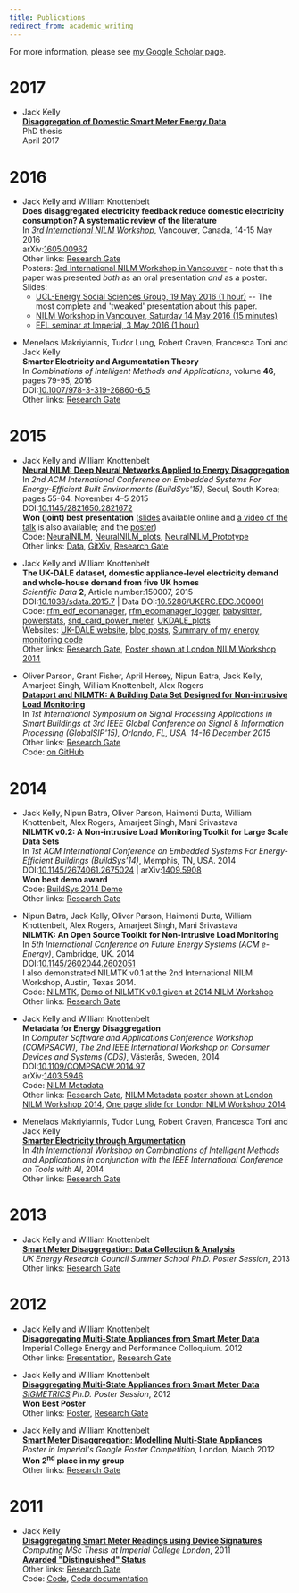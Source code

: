 ```yaml
---
title: Publications
redirect_from: academic_writing
---
```


For more information, please see [my Google Scholar page](https://scholar.google.co.uk/citations?hl=en&user=Z9L0TgsAAAAJ&view_op=list_works).

# 2017

* Jack Kelly<br/>
[**Disaggregation of Domestic Smart Meter Energy Data**](/files/writing/jack-kelly-phd-thesis.pdf)<br/>
PhD thesis<br/>
April 2017


# 2016

* Jack Kelly and William Knottenbelt<br/>
**Does disaggregated electricity feedback reduce domestic electricity consumption? A systematic review of the literature**<br/>
In [*3rd International NILM Workshop*](http://nilmworkshop.org/2016/index.html), Vancouver, Canada, 14-15 May 2016<br/>
arXiv:[1605.00962](http://arxiv.org/abs/1605.00962)<br/>
Other links: [Research Gate](https://www.researchgate.net/publication/301816612_Does_disaggregated_electricity_feedback_reduce_domestic_electricity_consumption_A_systematic_review_of_the_literature)<br/>
Posters: [3rd International NILM Workshop in Vancouver](/files/writing/energy-feedback-poster.pdf) - note that this paper was presented *both* as an oral presentation *and* as a poster.<br/>
Slides: 
   * [UCL-Energy Social Sciences Group, 19 May 2016 (1 hour)](http://jackkelly.github.io/UCL_effectiveness_of_disag_talk) -- The most complete and 'tweaked' presentation about this paper.
   * [NILM Workshop in Vancouver, Saturday 14 May 2016 (15 minutes)](http://jackkelly.github.io/NILM_Workshop_talk_2016)
   * [EFL seminar at Imperial, 3 May 2016 (1 hour)](http://jackkelly.github.io/EFL_talk)

<p></p>

* Menelaos Makriyiannis, Tudor Lung, Robert Craven, Francesca Toni and Jack Kelly<br/>
  **Smarter Electricity and Argumentation Theory**<br/>
  In *Combinations of Intelligent Methods and Applications*, volume **46**, pages 79-95, 2016<br>
  DOI:[10.1007/978-3-319-26860-6_5](http://dx.doi.org/10.1007/978-3-319-26860-6_5)<br/>
  Other links: [Research Gate](https://www.researchgate.net/publication/293488255_Smarter_Electricity_and_Argumentation_Theory)<br/>

# 2015

* Jack Kelly and William Knottenbelt<br/>
  **[Neural NILM: Deep Neural Networks Applied to Energy Disaggregation](/files/writing/neural_nilm.pdf)**<br/>
  In *2nd ACM International Conference on Embedded Systems For Energy-Efficient Built Environments (BuildSys'15)*, Seoul, South Korea; pages 55-64.  November 4–5 2015<br/>
  DOI:[10.1145/2821650.2821672](http://dx.doi.org/10.1145/2821650.2821672)<br/>
  **Won (joint) best presentation** ([slides](http://jackkelly.github.io/BuildSys_2015_NeuralNILM) available online and [a video of the talk](https://www.youtube.com/watch?v=PC60fysLScg) is also available; and the [poster](/files/writing/NeuralNILM_poster.pdf))<br/>
  Code: [NeuralNILM](https://github.com/jackKelly/neuralnilm), [NeuralNILM_plots](https://github.com/JackKelly/neuralnilm_plots), [NeuralNILM_Prototype](https://github.com/JackKelly/neuralnilm_prototype)<br/>
Other links: [Data](/files/neuralnilm/), [GitXiv](http://gitxiv.com/posts/o4raoYX2HLyCfnCZs/neural-nilm),
  [Research Gate](https://www.researchgate.net/publication/280329746_Neural_NILM_Deep_Neural_Networks_Applied_to_Energy_Disaggregation)

* Jack Kelly and William Knottenbelt<br/>
  **The UK-DALE dataset, domestic appliance-level electricity demand and whole-house demand from five UK homes**<br/>
  *Scientific Data* **2**, Article number:150007, 2015<br/>
  DOI:[10.1038/sdata.2015.7](http://dx.doi.org/10.1038/sdata.2015.7) | Data DOI:[10.5286/UKERC.EDC.000001](http://dx.doi.org/10.5286/UKERC.EDC.000001)<br/>
  Code: [rfm_edf_ecomanager](https://github.com/JackKelly/rfm_edf_ecomanager), [rfm_ecomanager_logger](https://github.com/JackKelly/rfm_ecomanager_logger/), [babysitter](https://github.com/JackKelly/babysitter), [powerstats](https://github.com/JackKelly/powerstats), [snd_card_power_meter](https://github.com/JackKelly/snd_card_power_meter), [UKDALE_plots](https://github.com/JackKelly/ukdale_plots)<br/>
  Websites: [UK-DALE website](/data/), [blog posts](/taxonomy/term/121), [Summary of my energy monitoring code](/summary_of_my_energy_monitoring_code)<br/>
  Other links: [Research Gate](https://www.researchgate.net/publication/261289463_The_UK-DALE_dataset_domestic_appliance-level_electricity_demand_and_whole-house_demand_from_five_UK_homes), [Poster shown at London NILM Workshop 2014](/files/writing/UK-DALE_NILM_Workshop_2014_poster_A1.pdf)

* Oliver Parson, Grant Fisher, April Hersey, Nipun Batra, Jack Kelly, Amarjeet Singh, William Knottenbelt, Alex Rogers<br/>
  **[Dataport and NILMTK: A Building Data Set Designed for Non-intrusive Load Monitoring](http://eprints.soton.ac.uk/381304/)**<br/>
  In *1st International Symposium on Signal Processing Applications in Smart Buildings at 3rd IEEE Global Conference on Signal & Information Processing (GlobalSIP'15), Orlando, FL, USA. 14-16 December 2015*<br/>
  Other links: [Research Gate](https://www.researchgate.net/publication/281538210_Dataport_and_NILMTK_A_Building_Data_Set_Designed_for_Non-intrusive_Load_Monitoring)<br/>
  Code:  [on GitHub](https://github.com/nilmtk/nilmtk/tree/master/nilmtk/dataset_converters/dataport)

# 2014

* Jack Kelly, Nipun Batra, Oliver Parson, Haimonti Dutta, William Knottenbelt, Alex Rogers, Amarjeet Singh, Mani Srivastava<br/>
  **NILMTK v0.2: A Non-intrusive Load Monitoring Toolkit for Large Scale Data Sets**<br/>
  In *1st ACM International Conference on Embedded Systems For Energy-Efficient Buildings (BuildSys'14)*, Memphis, TN, USA. 2014<br/>
  DOI:[10.1145/2674061.2675024](http://dx.doi.org/10.1145/2674061.2675024) | arXiv:[1409.5908](http://arxiv.org/abs/1409.5908)<br/>
   **Won best demo award**<br/>
   Code: [BuildSys 2014 Demo](http://nbviewer.ipython.org/github/nilmtk/nilmtk/blob/master/notebooks/BuildSys_2014_demo.ipynb)<br/>
  Other links: [Research Gate](https://www.researchgate.net/publication/265967167_NILMTK_v02_A_Non-intrusive_Load_Monitoring_Toolkit_for_Large_Scale_Data_Sets)

* Nipun Batra, Jack Kelly, Oliver Parson, Haimonti Dutta, William Knottenbelt, Alex Rogers, Amarjeet Singh, Mani Srivastava<br/>
  **NILMTK: An Open Source Toolkit for Non-intrusive Load Monitoring**<br/>
  In *5th International Conference on Future Energy Systems (ACM e-Energy)*, Cambridge, UK. 2014<br/>
  DOI:[10.1145/2602044.2602051](http://dx.doi.org/10.1145/2602044.2602051)<br/>
  I also demonstrated NILMTK v0.1 at the 2nd International NILM Workshop, Austin, Texas 2014.<br/>
  Code: [NILMTK](http://nilmtk.github.io/), [Demo of NILMTK v0.1 given at 2014 NILM Workshop](http://nbviewer.ipython.org/github/nilmtk/nilmtk/blob/master/notebooks/NILM_Workshop_2014_demo.ipynb)<br/>
  Other links: [Research Gate](https://www.researchgate.net/publication/261673114_NILMTK_An_open_source_toolkit_for_non-intrusive_load_monitoring)

* Jack Kelly and William Knottenbelt<br/>
  **Metadata for Energy Disaggregation**<br/>
  In *Computer Software and Applications Conference Workshop (COMPSACW), The 2nd IEEE International Workshop on Consumer Devices and Systems (CDS)*, Västerås, Sweden, 2014<br/>
  DOI:[10.1109/COMPSACW.2014.97](http://dx.doi.org/10.1109/COMPSACW.2014.97)<br/>
  arXiv:[1403.5946](http://arxiv.org/abs/1403.5946)<br/>
  Code:  [NILM Metadata](https://github.com/nilmtk/nilm_metadata)<br/>
  Other links: [Research Gate](https://www.researchgate.net/publication/261066138_Metadata_for_Energy_Disaggregation), [NILM Metadata poster shown at London NILM Workshop 2014](/files/writing/NILM_Metadata_NILM_Workshop_2014.pdf), [One page slide for London NILM Workshop 2014](NILM_Metadata_NILM_Workshop_2014_1_page_slide.pdf)

* Menelaos Makriyiannis, Tudor Lung, Robert Craven, Francesca Toni and Jack Kelly<br/>
  [**Smarter Electricity through Argumentation**](/files/writing/Makriyiannis2014.pdf)<br/>
  In *4th International Workshop on Combinations of Intelligent Methods and Applications in conjunction with the IEEE International Conference on Tools with AI*, 2014<br/>
  Other links: [Research Gate](https://www.researchgate.net/publication/293488257_Smarter_Electricity_through_Argumentation)

# 2013

* Jack Kelly and William Knottenbelt<br/>
  **[Smart Meter Disaggregation: Data Collection & Analysis](/files/writing/UKERC_poster2013_v2.pdf)**<br/>
  *UK Energy Research Council Summer School Ph.D. Poster Session*, 2013<br/>
  Other links: [Research Gate](https://www.researchgate.net/publication/293794118_Smart_Meter_Disaggregation_Data_Collection_Analysis)

# 2012

* Jack Kelly and William Knottenbelt<br/>
  [**Disaggregating Multi-State Appliances from Smart Meter Data**](/files/writing/ICEP_submission.pdf)<br/>
  Imperial College Energy and Performance Colloquium. 2012<br/>
  Other links: [Presentation](/files/writing/ICEP_presentation.pdf), [Research Gate](https://www.researchgate.net/publication/293488368_Disaggregating_Multi-State_Appliances_from_Smart_Meter_Data)

* Jack Kelly and William Knottenbelt<br/>
  **[Disaggregating Multi-State Appliances from Smart Meter Data](/files/writing/SIGMETRICS2012_Poster_Abstract_Kelly.pdf)**<br/>
  *[SIGMETRICS](http://www.sigmetrics.org/sigmetrics2012/) Ph.D. Poster Session*, 2012<br/>
  **Won Best Poster**<br/>
  Other links: [Poster](/files/writing/SIGMETRICS_poster2012.pdf), [Research Gate](https://www.researchgate.net/publication/293488371_Disaggregating_Multi-State_Appliances_from_Smart_Meter_Data)

* Jack Kelly and William Knottenbelt<br/>
  **[Smart Meter Disaggregation: Modelling Multi-State Appliances](/files/writing/googlePosterJackKelly2012lessText.pdf)**<br/>
  *Poster in Imperial's Google Poster Competition*, London, March 2012<br/>
  **Won 2<sup>nd</sup> place in my group**<br/>
  Other links: [Research Gate](https://www.researchgate.net/publication/293793997_Smart_Meter_Disaggregation_Modelling_Multi-State_Appliances)

# 2011

* Jack Kelly<br/>
  **[Disaggregating Smart Meter Readings using Device Signatures](/files/writing/d_kelly_MSc_thesis.pdf)**<br/>
  *Computing MSc Thesis at Imperial College London*, 2011<br/>
  **[Awarded "Distinguished" Status](https://www.doc.ic.ac.uk/teaching/distinguished-projects/2011/)**<br/>
  Other links: [Research Gate](https://www.researchgate.net/publication/293488364_Disaggregating_Smart_Meter_Readings_Using_Device_Signatures)<br/>
  Code: [Code](https://github.com/JackKelly/disaggregation_MSc_code/), [Code documentation](http://jackkelly.github.io/disaggregation_MSc_code/annotated.html)